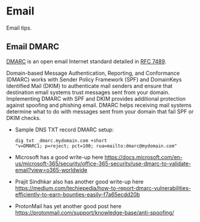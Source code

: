 # Email
Email tips.

## Email DMARC
[DMARC](https://dmarc.org/) is an open email Internet standard detailed in [RFC 7489](https://datatracker.ietf.org/doc/html/rfc7489). 

Domain-based Message Authentication, Reporting, and Conformance (DMARC) works with Sender Policy Framework (SPF) and DomainKeys Identified Mail (DKIM) to authenticate mail senders and ensure that destination email systems trust messages sent from your domain. Implementing DMARC with SPF and DKIM provides additional protection against spoofing and phishing email. DMARC helps receiving mail systems determine what to do with messages sent from your domain that fail SPF or DKIM checks.

- Sample DNS TXT record DMARC setup: 

  ```
  dig txt _dmarc.mydomain.com +short
  "v=DMARC1; p=reject; pct=100; rua=mailto:dmarc@mydomain.com"
  ```

- Microsoft has a good write-up here <https://docs.microsoft.com/en-us/microsoft-365/security/office-365-security/use-dmarc-to-validate-email?view=o365-worldwide>

- Prajit Sindhkar also has another good write-up here <https://medium.com/techiepedia/how-to-report-dmarc-vulnerabilities-efficiently-to-earn-bounties-easily-f7a65ecdd20b>

- ProtonMail has yet another good post here <https://protonmail.com/support/knowledge-base/anti-spoofing/>

